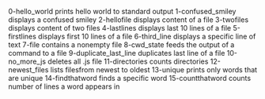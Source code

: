 0-hello_world prints hello world to standard output
1-confused_smiley displays a confused smiley
2-hellofile displays content of a file
3-twofiles displays content of two files
4-lastlines displays last 10 lines of a file
5-firstlines displays first 10 lines of a file
6-third_line displays a specific line of text
7-file contains a nonempty file
8-cwd_state feeds the output of a command to a file
9-duplicate_last_line duplicates last line of a file
10-no_more_js deletes all .js file
11-directories counts directories
12-newest_files lists filesfrom newest to oldest
13-unique prints only words that are unique
14-findthatword finds a specific word
15-countthatword counts number of lines a word appears in
